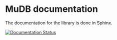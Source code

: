 # MuDB documentation
The documentation for the library is done in Sphinx.

[![Documentation Status](https://readthedocs.org/projects/mutopiaweb-mudb-docs/badge/?version=latest)](http://mutopiaweb-mudb-docs.readthedocs.org/en/latest/?badge=latest)
